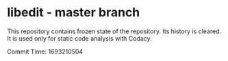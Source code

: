 # libedit - master branch

This repository contains frozen state of the repository.
Its history is cleared. It is used only for static code
analysis with Codacy.

Commit Time: 1693210504